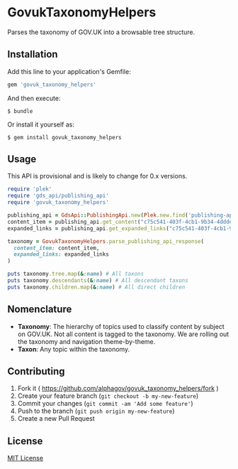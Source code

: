 # GovukTaxonomyHelpers

Parses the taxonomy of GOV.UK into a browsable tree structure.

## Installation

Add this line to your application's Gemfile:

```ruby
gem 'govuk_taxonomy_helpers'
```

And then execute:

    $ bundle

Or install it yourself as:

    $ gem install govuk_taxonomy_helpers

## Usage

This API is provisional and is likely to change for 0.x versions.

```ruby
require 'plek'
require 'gds_api/publishing_api'
require 'govuk_taxonomy_helpers'

publishing_api = GdsApi::PublishingApi.new(Plek.new.find('publishing-api'))
content_item = publishing_api.get_content("c75c541-403f-4cb1-9b34-4ddde816a80d")
expanded_links = publishing_api.get_expanded_links("c75c541-403f-4cb1-9b34-4ddde816a80d")

taxonomy = GovukTaxonomyHelpers.parse_publishing_api_response(
  content_item: content_item,
  expanded_links: expanded_links
)

puts taxonomy.tree.map(&:name) # All taxons
puts taxonomy.descendants(&:name) # All descendant taxons
puts taxonomy.children.map(&:name) # All direct children
```

## Nomenclature

- **Taxonomy**: The hierarchy of topics used to classify content by subject on GOV.UK. Not all content is tagged to the taxonomy. We are rolling out the taxonomy and navigation theme-by-theme.
- **Taxon**: Any topic within the taxonomy.


## Contributing

1. Fork it ( https://github.com/alphagov/govuk_taxonomy_helpers/fork )
2. Create your feature branch (`git checkout -b my-new-feature`)
3. Commit your changes (`git commit -am 'Add some feature'`)
4. Push to the branch (`git push origin my-new-feature`)
5. Create a new Pull Request

## License

[MIT License](LICENCE.txt)
